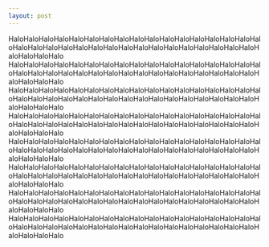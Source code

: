 ```yaml
---
layout: post
---
```


HaloHaloHaloHaloHaloHaloHaloHaloHaloHaloHaloHaloHaloHaloHaloHaloHaloHaloHaloHaloHaloHaloHaloHaloHaloHaloHaloHaloHaloHaloHaloHaloHaloHaloHaloHaloHalo
HaloHaloHaloHaloHaloHaloHaloHaloHaloHaloHaloHaloHaloHaloHaloHaloHaloHaloHaloHaloHaloHaloHaloHaloHaloHaloHaloHaloHaloHaloHaloHaloHaloHaloHaloHaloHalo
HaloHaloHaloHaloHaloHaloHaloHaloHaloHaloHaloHaloHaloHaloHaloHaloHaloHaloHaloHaloHaloHaloHaloHaloHaloHaloHaloHaloHaloHaloHaloHaloHaloHaloHaloHaloHalo
HaloHaloHaloHaloHaloHaloHaloHaloHaloHaloHaloHaloHaloHaloHaloHaloHaloHaloHaloHaloHaloHaloHaloHaloHaloHaloHaloHaloHaloHaloHaloHaloHaloHaloHaloHaloHalo
HaloHaloHaloHaloHaloHaloHaloHaloHaloHaloHaloHaloHaloHaloHaloHaloHaloHaloHaloHaloHaloHaloHaloHaloHaloHaloHaloHaloHaloHaloHaloHaloHaloHaloHaloHaloHalo
HaloHaloHaloHaloHaloHaloHaloHaloHaloHaloHaloHaloHaloHaloHaloHaloHaloHaloHaloHaloHaloHaloHaloHaloHaloHaloHaloHaloHaloHaloHaloHaloHaloHaloHaloHaloHalo
HaloHaloHaloHaloHaloHaloHaloHaloHaloHaloHaloHaloHaloHaloHaloHaloHaloHaloHaloHaloHaloHaloHaloHaloHaloHaloHaloHaloHaloHaloHaloHaloHaloHaloHaloHaloHalo
HaloHaloHaloHaloHaloHaloHaloHaloHaloHaloHaloHaloHaloHaloHaloHaloHaloHaloHaloHaloHaloHaloHaloHaloHaloHaloHaloHaloHaloHaloHaloHaloHaloHaloHaloHaloHalo